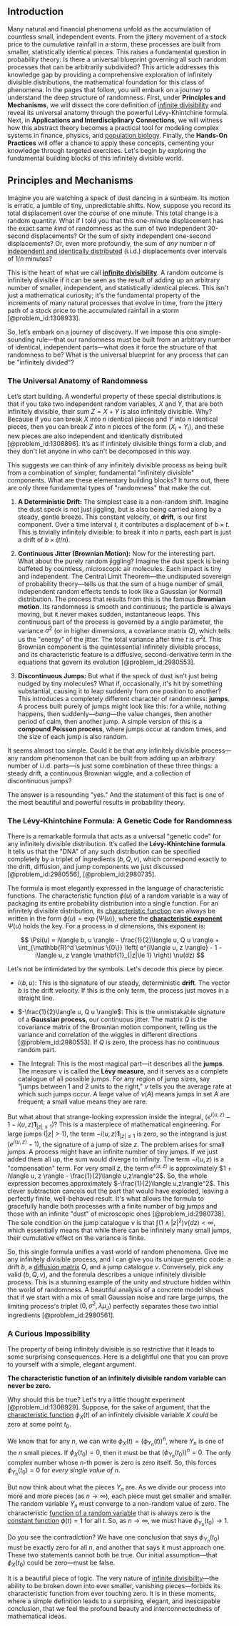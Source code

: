 ## Introduction
Many natural and financial phenomena unfold as the accumulation of countless small, independent events. From the jittery movement of a stock price to the cumulative rainfall in a storm, these processes are built from smaller, statistically identical pieces. This raises a fundamental question in probability theory: Is there a universal blueprint governing all such random processes that can be arbitrarily subdivided? This article addresses this knowledge gap by providing a comprehensive exploration of infinitely divisible distributions, the mathematical foundation for this class of phenomena. In the pages that follow, you will embark on a journey to understand the deep structure of randomness. First, under **Principles and Mechanisms**, we will dissect the core definition of [infinite divisibility](@article_id:636705) and reveal its universal anatomy through the powerful Lévy-Khintchine formula. Next, in **Applications and Interdisciplinary Connections**, we will witness how this abstract theory becomes a practical tool for modeling complex systems in finance, physics, and [population biology](@article_id:153169). Finally, the **Hands-On Practices** will offer a chance to apply these concepts, cementing your knowledge through targeted exercises. Let's begin by exploring the fundamental building blocks of this infinitely divisible world.

## Principles and Mechanisms

Imagine you are watching a speck of dust dancing in a sunbeam. Its motion is erratic, a jumble of tiny, unpredictable shifts. Now, suppose you record its total displacement over the course of one minute. This total change is a random quantity. What if I told you that this one-minute displacement has the exact same *kind* of randomness as the sum of two independent 30-second displacements? Or the sum of sixty independent one-second displacements? Or, even more profoundly, the sum of *any* number $n$ of [independent and identically distributed](@article_id:168573) (i.i.d.) displacements over intervals of $1/n$ minutes?

This is the heart of what we call **[infinite divisibility](@article_id:636705)**. A random outcome is infinitely divisible if it can be seen as the result of adding up an arbitrary number of smaller, independent, and statistically identical pieces. This isn't just a mathematical curiosity; it's the fundamental property of the increments of many natural processes that evolve in time, from the jittery path of a stock price to the accumulated rainfall in a storm [@problem_id:1308933].

So, let’s embark on a journey of discovery. If we impose this one simple-sounding rule—that our randomness must be built from an arbitrary number of identical, independent parts—what does it force the structure of that randomness to be? What is the universal blueprint for any process that can be "infinitely divided"?

### The Universal Anatomy of Randomness

Let’s start building. A wonderful property of these special distributions is that if you take two independent random variables, $X$ and $Y$, that are both infinitely divisible, their sum $Z = X+Y$ is also infinitely divisible. Why? Because if you can break $X$ into $n$ identical pieces and $Y$ into $n$ identical pieces, then you can break $Z$ into $n$ pieces of the form $(X_i + Y_i)$, and these new pieces are also independent and identically distributed [@problem_id:1308896]. It’s as if infinitely divisible things form a club, and they don't let anyone in who can't be decomposed in this way.

This suggests we can think of any infinitely divisible process as being built from a combination of simpler, fundamental "infinitely divisible" components. What are these elementary building blocks? It turns out, there are only three fundamental types of "randomness" that make the cut.

1.  **A Deterministic Drift:** The simplest case is a non-random shift. Imagine the dust speck is not just jiggling, but is also being carried along by a steady, gentle breeze. This constant velocity, or **drift**, is our first component. Over a time interval $t$, it contributes a displacement of $b \times t$. This is trivially infinitely divisible: to break it into $n$ parts, each part is just a drift of $b \times (t/n)$.

2.  **Continuous Jitter (Brownian Motion):** Now for the interesting part. What about the purely random jiggling? Imagine the dust speck is being buffeted by countless, microscopic air molecules. Each impact is tiny and independent. The Central Limit Theorem—the undisputed sovereign of probability theory—tells us that the sum of a huge number of small, independent random effects tends to look like a Gaussian (or Normal) distribution. The process that results from this is the famous **Brownian motion**. Its randomness is smooth and continuous; the particle is always moving, but it never makes sudden, instantaneous leaps. This continuous part of the process is governed by a single parameter, the variance $\sigma^2$ (or in higher dimensions, a covariance matrix $Q$), which tells us the "energy" of the jitter. The total variance after time $t$ is $\sigma^2 t$. This Brownian component is the quintessential infinitely divisible process, and its characteristic feature is a diffusive, second-derivative term in the equations that govern its evolution [@problem_id:2980553].

3.  **Discontinuous Jumps:** But what if the speck of dust isn't just being nudged by tiny molecules? What if, occasionally, it's hit by something substantial, causing it to leap suddenly from one position to another? This introduces a completely different character of randomness: **jumps**. A process built purely of jumps might look like this: for a while, nothing happens, then suddenly—*bang*—the value changes, then another period of calm, then another jump. A simple version of this is a **compound Poisson process**, where jumps occur at random times, and the size of each jump is also random.

It seems almost too simple. Could it be that *any* infinitely divisible process—any random phenomenon that can be built from adding up an arbitrary number of i.i.d. parts—is just some combination of these three things: a steady drift, a continuous Brownian wiggle, and a collection of discontinuous jumps?

The answer is a resounding "yes." And the statement of this fact is one of the most beautiful and powerful results in probability theory.

### The Lévy-Khintchine Formula: A Genetic Code for Randomness

There is a remarkable formula that acts as a universal "genetic code" for any infinitely divisible distribution. It’s called the **Lévy-Khintchine formula**. It tells us that the "DNA" of any such distribution can be specified completely by a triplet of ingredients $(b, Q, \nu)$, which correspond exactly to the drift, diffusion, and jump components we just discussed [@problem_id:2980556], [@problem_id:2980735].

The formula is most elegantly expressed in the language of characteristic functions. The characteristic function $\phi(u)$ of a random variable is a way of packaging its entire probability distribution into a single function. For an infinitely divisible distribution, its [characteristic function](@article_id:141220) can always be written in the form $\phi(u) = \exp\{\Psi(u)\}$, where the **[characteristic exponent](@article_id:188483)** $\Psi(u)$ holds the key. For a process in $d$ dimensions, this exponent is:

$$
\Psi(u) = i\langle b, u \rangle - \frac{1}{2}\langle u, Q u \rangle + \int_{\mathbb{R}^d \setminus \{0\}} \left( e^{i\langle u, z \rangle} - 1 - i\langle u, z \rangle \mathbf{1}_{|z|\le 1} \right) \nu(dz)
$$

Let's not be intimidated by the symbols. Let's decode this piece by piece.

*   $i\langle b, u \rangle$: This is the signature of our steady, deterministic **drift**. The vector $b$ is the drift velocity. If this is the only term, the process just moves in a straight line.

*   $-\frac{1}{2}\langle u, Q u \rangle$: This is the unmistakable signature of a **Gaussian process**, our continuous jitter. The matrix $Q$ is the covariance matrix of the Brownian motion component, telling us the variance and correlation of the wiggles in different directions [@problem_id:2980553]. If $Q$ is zero, the process has no continuous random part.

*   The Integral: This is the most magical part—it describes all the **jumps**. The measure $\nu$ is called the **Lévy measure**, and it serves as a complete catalogue of all possible jumps. For any region of jump sizes, say "jumps between 1 and 2 units to the right," $\nu$ tells you the average rate at which such jumps occur. A large value of $\nu(A)$ means jumps in set $A$ are frequent; a small value means they are rare.

But what about that strange-looking expression inside the integral, $(e^{i\langle u, z \rangle} - 1 - i\langle u, z \rangle \mathbf{1}_{|z|\le 1})$? This is a masterpiece of mathematical engineering. For large jumps ($|z| > 1$), the term $-i\langle u, z \rangle \mathbf{1}_{|z|\le 1}$ is zero, so the integrand is just $(e^{i\langle u, z \rangle} - 1)$, the signature of a jump of size $z$. The problem arises for small jumps. A process might have an infinite number of tiny jumps. If we just added them all up, the sum would diverge to infinity. The term $-i\langle u, z \rangle$ is a "compensation" term. For very small $z$, the term $e^{i\langle u, z \rangle}$ is approximately $1 + i\langle u, z \rangle - \frac{1}{2}\langle u,z\rangle^2$. So, the whole expression becomes approximately $-\frac{1}{2}\langle u,z\rangle^2$. This clever subtraction cancels out the part that would have exploded, leaving a perfectly finite, well-behaved result. It's what allows the formula to gracefully handle both processes with a finite number of big jumps and those with an infinite "dust" of microscopic ones [@problem_id:2980738]. The sole condition on the jump catalogue $\nu$ is that $\int (1 \wedge |z|^2) \nu(dz) < \infty$, which essentially means that while there can be infinitely many small jumps, their cumulative effect on the variance is finite.

So, this single formula unifies a vast world of random phenomena. Give me any infinitely divisible process, and I can give you its unique genetic code: a drift $b$, a [diffusion matrix](@article_id:182471) $Q$, and a jump catalogue $\nu$. Conversely, pick any valid $(b, Q, \nu)$, and the formula describes a unique infinitely divisible process. This is a stunning example of the unity and structure hidden within the world of randomness. A beautiful analysis of a concrete model shows that if we start with a mix of small Gaussian noise and rare large jumps, the limiting process's triplet $(0, \sigma^2, \lambda \mu_J)$ perfectly separates these two initial ingredients [@problem_id:2980561].

### A Curious Impossibility

The property of being infinitely divisible is so restrictive that it leads to some surprising consequences. Here is a delightful one that you can prove to yourself with a simple, elegant argument.

**The characteristic function of an infinitely divisible random variable can never be zero.**

Why should this be true? Let's try a little thought experiment [@problem_id:1308929]. Suppose, for the sake of argument, that the [characteristic function](@article_id:141220) $\phi_X(t)$ of an infinitely divisible variable $X$ *could* be zero at some point $t_0$.

We know that for any $n$, we can write $\phi_X(t) = (\phi_{Y_n}(t))^n$, where $Y_n$ is one of the $n$ small pieces.
If $\phi_X(t_0) = 0$, then it must be that $(\phi_{Y_n}(t_0))^n = 0$.
The only complex number whose $n$-th power is zero is zero itself. So, this forces $\phi_{Y_n}(t_0) = 0$ for *every single value of $n$*.

But now think about what the pieces $Y_n$ are. As we divide our process into more and more pieces (as $n \to \infty$), each piece must get smaller and smaller. The random variable $Y_n$ must converge to a non-random value of zero. The characteristic [function of a random variable](@article_id:268897) that is always zero is the [constant function](@article_id:151566) $\phi(t)=1$ for all $t$.
So, as $n \to \infty$, we must have $\phi_{Y_n}(t_0) \to 1$.

Do you see the contradiction? We have one conclusion that says $\phi_{Y_n}(t_0)$ must be exactly zero for all $n$, and another that says it must approach one. These two statements cannot both be true. Our initial assumption—that $\phi_X(t_0)$ could be zero—must be false.

It is a beautiful piece of logic. The very nature of [infinite divisibility](@article_id:636705)—the ability to be broken down into ever smaller, vanishing pieces—forbids its characteristic function from ever touching zero. It is in these moments, where a simple definition leads to a surprising, elegant, and inescapable conclusion, that we feel the profound beauty and interconnectedness of mathematical ideas.